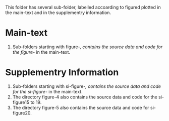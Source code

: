 This folder has several sub-folder, labelled accoarding to figured plotted in the main-text and in the supplementry information.

# Main-text
1. Sub-folders starting with figure-*, contains the source data and code for the figure-* in the main-text.

# Supplementry Information
1. Sub-folders starting with si-figure-*, contains the source data and code for the si-figure-* in the main-text.
2. The directory figure-4 also contains the source data and code for the si-figure15 to 19.
3. The directory figure-5 also contains the source data and code for si-figure20.
